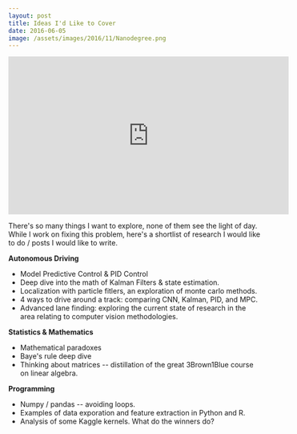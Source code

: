 ```yaml
---
layout: post
title: Ideas I'd Like to Cover
date: 2016-06-05
image: /assets/images/2016/11/Nanodegree.png
---
```


<iframe width="560" height="315" src="https://www.youtube.com/embed/aI0euMFAWF8?rel=0" frameborder="0" allowfullscreen></iframe>

There's so many things I want to explore, none of them see the light of day.  While I work on fixing this problem, here's a shortlist of research I would like to do / posts I would like to write.

**Autonomous Driving**

* Model Predictive Control & PID Control
* Deep dive into the math of Kalman Filters & state estimation.
* Localization with particle fitlers, an exploration of monte carlo methods.
* 4 ways to drive around a track: comparing CNN, Kalman, PID, and MPC.
* Advanced lane finding: exploring the current state of research in the area relating to computer vision methodologies.

**Statistics & Mathematics**

* Mathematical paradoxes
* Baye's rule deep dive
* Thinking about matrices -- distillation of the great 3Brown1Blue course on linear algebra.

**Programming**

* Numpy / pandas -- avoiding loops.
* Examples of data exporation and feature extraction in Python and R.
* Analysis of some Kaggle kernels. What do the winners do?

